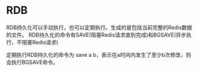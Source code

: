 # RDB

RDB持久化可以手动执行，也可以定期执行。生成的是包括当前完整的Redis数据的文件。
RDB持久化的命令有SAVE(阻塞Redis请求直到完成)和BGSAVE(异步执行，不阻塞Redis请求)

定期执行RDB持久化的命令为 save a b，表示在a时间内发生了至少b次修改，则会执行BGSAVE命令。